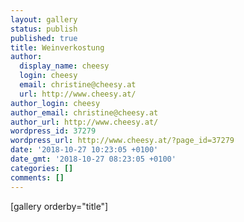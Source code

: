 ```yaml
---
layout: gallery
status: publish
published: true
title: Weinverkostung
author:
  display_name: cheesy
  login: cheesy
  email: christine@cheesy.at
  url: http://www.cheesy.at/
author_login: cheesy
author_email: christine@cheesy.at
author_url: http://www.cheesy.at/
wordpress_id: 37279
wordpress_url: http://www.cheesy.at/?page_id=37279
date: '2018-10-27 10:23:05 +0100'
date_gmt: '2018-10-27 08:23:05 +0100'
categories: []
comments: []
---
```

[gallery orderby="title"]
